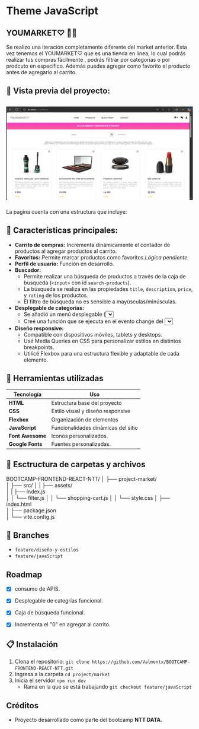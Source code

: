 # Theme JavaScript

## YOUMARKET♡ 💄🛒

Se realizo una iteración  completamente diferente del  market anterior. Esta vez tenemos el YOUMARKET♡ que es una tienda en linea, lo cual podrás realizar tus compras fácilmente , podrás filtrar por categorias o por prodcuto en especifico. Además puedes agregar como favorito el producto antes de agregarlo al carrito.  


## 📸 Vista previa del proyecto:
![Vista previa de youMarket ](src/assets/youMarket.png)
----
La pagina cuenta con una estructura  que incluye:


## 🔰 Características principales:

- **Carrito de compras:** Incrementa dinámicamente el contador de productos al agregar productos al carrito.
- **Favoritos:** Permite marcar productos como favoritos.*Lógica pendiente*
- **Perfil de usuario:** Función en desarrollo.
- **Buscador:** 
    - Permite realizar una búsqueda de productos a través de la caja de busqueda (`<input>` con id `search-products`).
    - La búsqueda se realiza en las propiedades `title`, `description`, `price`, y `rating` de los productos.
    - El filtro de búsqueda no es sensible a mayúsculas/minúsculas.
- **Desplegable de categorías:** 
    - Se añadió un menú desplegable (<select>) con las categorías que escogí de la API. 
    - Creé una función que se ejecuta en el evento change del <select>, filtrando los productos con base en la categoría seleccionada.
- **Diseño responsive:**  
    -  Compatible con dispositivos móviles, tablets y desktops.
    -  Usé Media Queries en CSS para personalizar estilos en distintos breakpoints.
    -  Utilicé Flexbox para una estructura flexible y adaptable de cada elemento.


## 🔧 Herramientas utilizadas 

| Tecnología     | Uso                                 |
|-------------   |-------------------------------------|
| **HTML**       | Estructura base del proyecto        |
| **CSS**        | Estilo visual y diseño responsive   |
| **Flexbox**    | Organización de elementos           |
| **JavaScript** | Funcionalidades dinámicas del sitio |
|**Font Awesome**| Iconos personalizados.              |
|**Google Fonts**| Fuentes personalizadas.             |


## 📁 Esctructura  de carpetas y archivos 

BOOTCAMP-FRONTEND-REACT-NTT/
│
├── project-market/               
│   ├── src/ 
│   |   ├── assets/            
│   |   ├── index.js                 
│   │   └── filter.js
│   │   └── shopping-cart.js
│   │   └── style.css
│   ├── index.html  
│   ├── package.json      
│   └── vite.config.js


## 🌵 Branches

- `feature/diseño-y-estilos`
- `feature/javaScript`


## Roadmap

- [x]  consumo de APIS.
- [x]  Desplegable de categrías funcional.
- [x]  Caja de búsqueda funcional. 
- [x]  Incrementa el "0" en agregar al carrito. 


## 📋 Instalación 

1. Clona el repositorio:
   `git clone https://github.com/Valmontx/BOOTCAMP-FRONTEND-REACT-NTT.git`
2. Ingresa a la carpeta
   `cd project/market `
3. Inicia el servidor 
   `npm run dev` 
   * Rama en la que se está trabajando
   `git checkout feature/javaScript `  



## Créditos
- Proyecto desarrollado como parte del bootcamp **NTT DATA**.


